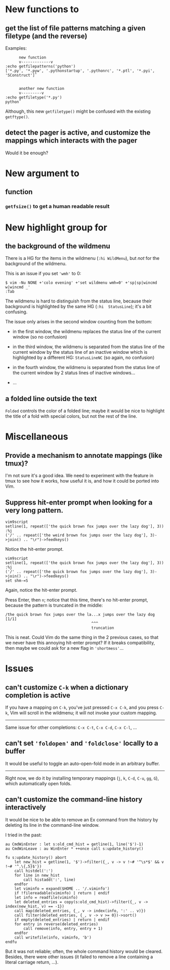 # New functions to
## get the list of file patterns matching a given filetype (and the reverse)

Examples:

          new function
          v-------------v
    :echo getfilepatterns('python')
    ['*.py', '*.pyw', '.pythonstartup', '.pythonrc', '*.ptl', '*.pyi', 'SConstruct']˜


          another new function
          v---------v
    :echo getfiletype('*.py')
    python˜

Although, this new `getfiletype()` might be confused with the existing `getftype()`.

## detect the pager is active, and customize the mappings which interacts with the pager

Would it be enough?

##
# New argument to
## function
### `getfsize()` to get a human readable result

##
# New highlight group for
## the background of the wildmenu

There is a HG for the items in  the wildmenu (`:hi WildMenu`), but *not* for the
background of the wildmenu.

This is an issue if you set `'wmh'` to 0:

    $ vim -Nu NONE +'colo evening' +'set wildmenu wmh=0' +'sp|sp|wincmd w|wincmd _'
    :Tab

The  wildmenu  is hard  to  distinguish  from  the  status line,  because  their
background  is  highlighted by  the  same  HG  (`:hi  StatusLine`); it's  a  bit
confusing.

The issue only arises in the second window counting from the bottom:

   - in the first window, the wildmenu replaces the status line of the current
     window (so no confusion)

   - in the third window, the wildmenu is separated from the status line of the
     current window by the status line of an inactive window which is
     highlighted by a different HG: `StatusLineNC` (so again, no confusion)

   - in the fourth window, the wildmenu is separated from the status line of the
     current window by 2 status lines of inactive windows...

   - ...

## a folded line outside the text

`Folded`  controls the  color  of a  folded  line;  maybe it  would  be nice  to
highlight the title of a fold with special colors, but not the rest of the line.

##
# Miscellaneous
## Provide a mechanism to annotate mappings (like tmux)?

I'm not sure it's  a good idea.  We need to experiment with  the feature in tmux
to see how it works, how useful it is, and how it could be ported into Vim.

## Suppress hit-enter prompt when looking for a very long pattern.
```vim
vim9script
setline(1, repeat(['the quick brown fox jumps over the lazy dog'], 3))
:%j
('/' .. repeat(['the weird brown fox jumps over the lazy dog'], 3)->join() .. "\r")->feedkeys()
```
Notice the hit-enter prompt.
```vim
vim9script
setline(1, repeat(['the quick brown fox jumps over the lazy dog'], 3))
:%j
('/' .. repeat(['the quick brown fox jumps over the lazy dog'], 3)->join() .. "\r")->feedkeys()
set shm-=S
```
Again, notice the hit-enter prompt.

Press  Enter, then  `n`; notice  that this  time, there's  no hit-enter  prompt,
because the pattern is truncated in the middle:

    /the quick brown fox jumps over the la...x jumps over the lazy dog        [1/1]
                                          ^^^
                                          truncation

This is neat.  Could  Vim do the same thing in the 2  previous cases, so that we
never have  this annoying  hit-enter prompt?  If  it breaks  compatibility, then
maybe we could ask for a new flag in `'shortmess'`...

##
# Issues
## can't customize `C-k` when a dictionary completion is active

If you have a mapping on `C-k`, you've just pressed `C-x C-k`, and you press `C-k`,
Vim will scroll in the wildmenu; it will not invoke your custom mapping.

---

Same issue for other completions: `C-x C-t`, `C-x C-d`, `C-x C-l`, ...

## can't set `'foldopen'` and `'foldclose'` locally to a buffer

It would be useful to toggle an auto-open-fold mode in an arbitrary buffer.

---

Right now,  we do it by  installing temporary mappings (`j`,  `k`, `C-d`, `C-u`,
`gg`, `G`), which automatically open folds.

## can't customize the command-line history interactively

It would be nice to be able to remove an Ex command from the history by deleting
its  line  in  the  command-line  window.

I tried in the past:

    au CmdWinEnter : let s:old_cmd_hist = getline(1, line('$')-1)
    au CmdWinLeave : au WinEnter * ++once call s:update_history()

    fu s:update_history() abort
        let new_hist = getline(1, '$')->filter({_, v -> v !~# '^\s*$' && v !~# '^.\{,5}$'})
        call histdel(':')
        for line in new_hist
            call histadd(':', line)
        endfor
        let viminfo = expand($HOME .. '/.viminfo')
        if !filereadable(viminfo) | return | endif
        let info = readfile(viminfo)
        let deleted_entries = copy(s:old_cmd_hist)->filter({_, v -> index(new_hist, v) == -1})
        call map(deleted_entries, {_, v -> index(info, ':' .. v)})
        call filter(deleted_entries, {_, v -> v >= 0})->sort()
        if empty(deleted_entries) | return | endif
        for entry in reverse(deleted_entries)
            call remove(info, entry, entry + 1)
        endfor
        call writefile(info, viminfo, 'b')
    endfu

But it was not reliable; often, the whole command history would be cleared.
Besides,  there were  other issues  (it  failed to  remove a  line containing  a
literal carriage return, ...).

